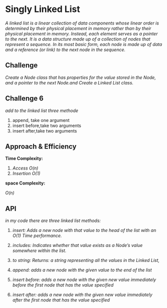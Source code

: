 # Singly Linked List

*A linked list is a linear collection of data components whose linear order is determined by their physical placement in memory rather than by their physical placement in memory. Instead, each element serves as a pointer to the next. It is a data structure made up of a collection of nodes that represent a sequence. In its most basic form, each node is made up of data and a reference (or link) to the next node in the sequence.*

## Challenge
*Create a Node class that has properties for the value stored in the Node, and a pointer to the next Node.and Create a Linked List class.*

## Challenge 6 

*add to the linked list three methode*
1. append, take one argument
2. insert before,take two arguments
3. insert after,take two arguments

## Approach & Efficiency

**Time Complexity:** 

1. *Access O(n)*
2. *Insertion O(1)*

**space Complexity:** 

*O(n)*

## API
 *in my code there are three linked list methods:*

 1. *insert: Adds a new node with that value to the head of the list with an O(1) Time performance.*
 2. *includes: Indicates whether that value exists as a Node’s value somewhere within the list.*

 3. *to string: Returns: a string representing all the values in the Linked List,*

 4. *append: adds a new node with the given value to the end of the list*

 5. *insert before: adds a new node with the given new value immediately before the first node that has the value specified*

 6. *insert after: adds a new node with the given new value immediately after the first node that has the value specified*

 